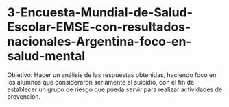 # 3-Encuesta-Mundial-de-Salud-Escolar-EMSE-con-resultados-nacionales-Argentina-foco-en-salud-mental

Objetivo: 
Hacer un análisis de las respuestas obtenidas, haciendo foco en los alumnos que consideraron seriamente el suicidio, con el fin de establecer un grupo de riesgo que pueda servir para realizar actividades de prevención.

